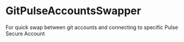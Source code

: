 # GitPulseAccountsSwapper

For quick swap between git accounts and connecting to specific Pulse Secure Account